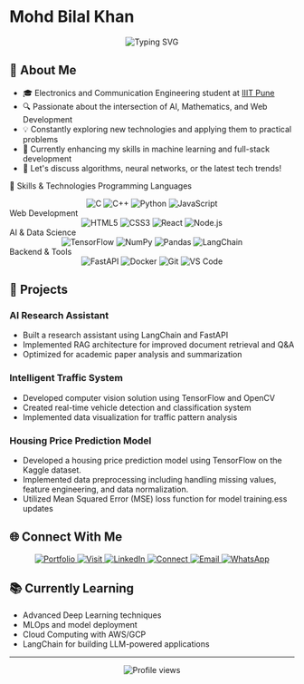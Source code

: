 # Mohd Bilal Khan

<div align="center">
  <img src="https://readme-typing-svg.herokuapp.com?font=Fira+Code&pause=1000&color=2E97F7&width=435&lines=Electronics+and+Communication+Student;AI+and+Web+Development+Enthusiast;Problem+Solver+%7C+Tech+Explorer" alt="Typing SVG" />
</div>

## 👋 About Me

- 🎓 Electronics and Communication Engineering student at [IIIT Pune](https://www.iiitp.ac.in/)
- 🔍 Passionate about the intersection of AI, Mathematics, and Web Development
- 💡 Constantly exploring new technologies and applying them to practical problems
- 🌱 Currently enhancing my skills in machine learning and full-stack development
- 💬 Let's discuss algorithms, neural networks, or the latest tech trends!

🔧 Skills & Technologies
Programming Languages
<div align="center">
  <img src="https://img.shields.io/badge/C-%2300599C?style=for-the-badge&logo=c&logoColor=white" alt="C"/>
  <img src="https://img.shields.io/badge/C++-%2300599C?style=for-the-badge&logo=c%2B%2B&logoColor=white" alt="C++"/>
  <img src="https://img.shields.io/badge/Python-%233776AB?style=for-the-badge&logo=python&logoColor=white" alt="Python"/>
  <img src="https://img.shields.io/badge/Java-%23F7DF1E?style=for-the-badge&logo=java&logoColor=black" alt="JavaScript"/>
</div>
Web Development
<div align="center">
  <img src="https://img.shields.io/badge/HTML5-%23E34F26?style=for-the-badge&logo=html5&logoColor=white" alt="HTML5"/>
  <img src="https://img.shields.io/badge/CSS3-%231572B6?style=for-the-badge&logo=css3&logoColor=white" alt="CSS3"/>
  <img src="https://img.shields.io/badge/React-%2361DAFB?style=for-the-badge&logo=react&logoColor=black" alt="React"/>
  <img src="https://img.shields.io/badge/Node.js-%23339933?style=for-the-badge&logo=nodedotjs&logoColor=white" alt="Node.js"/>
</div>
AI & Data Science
<div align="center">
  <img src="https://img.shields.io/badge/TensorFlow-%23FF6F00?style=for-the-badge&logo=tensorflow&logoColor=white" alt="TensorFlow"/>
  <img src="https://img.shields.io/badge/NumPy-%23013243?style=for-the-badge&logo=numpy&logoColor=white" alt="NumPy"/>
  <img src="https://img.shields.io/badge/Pandas-%23150458?style=for-the-badge&logo=pandas&logoColor=white" alt="Pandas"/>
  <img src="https://img.shields.io/badge/LangChain-%2304A77D?style=for-the-badge&logo=chainlink&logoColor=white" alt="LangChain"/>
</div>
Backend & Tools
<div align="center">
  <img src="https://img.shields.io/badge/FastAPI-%23009688?style=for-the-badge&logo=fastapi&logoColor=white" alt="FastAPI"/>
  <img src="https://img.shields.io/badge/Docker-%232496ED?style=for-the-badge&logo=docker&logoColor=white" alt="Docker"/>
  <img src="https://img.shields.io/badge/Git-%23F05032?style=for-the-badge&logo=git&logoColor=white" alt="Git"/>
  <img src="https://img.shields.io/badge/VS_Code-%23007ACC?style=for-the-badge&logo=visualstudiocode&logoColor=white" alt="VS Code"/>
</div>

## 🚀 Projects

### AI Research Assistant
- Built a research assistant using LangChain and FastAPI
- Implemented RAG architecture for improved document retrieval and Q&A
- Optimized for academic paper analysis and summarization

### Intelligent Traffic System
- Developed computer vision solution using TensorFlow and OpenCV
- Created real-time vehicle detection and classification system
- Implemented data visualization for traffic pattern analysis

### Housing Price Prediction Model
- Developed a housing price prediction model using TensorFlow on the Kaggle dataset.
- Implemented data preprocessing including handling missing values, feature engineering, and data normalization.
- Utilized Mean Squared Error (MSE) loss function  for model training.ess updates



## 🌐 Connect With Me

<div align="center">
  <a href="https://bilalkhan.com/portfolio" target="_blank">
    <img src="https://img.shields.io/badge/PORTFOLIO-%23333333?style=for-the-badge&logo=files&logoColor=white" alt="Portfolio"/>
  </a>
  <a href="https://bilalkhan.com" target="_blank">
    <img src="https://img.shields.io/badge/VISIT-%23800080?style=for-the-badge&logo=firefoxbrowser&logoColor=white" alt="Visit"/>
  </a>
  <a href="https://www.linkedin.com/in/bilal-khan-219880285?lipi=urn%3Ali%3Apage%3Ad_flagship3_profile_view_base_contact_details%3Bypx7ot45S5ei53pc32ogCg%3D%3D" target="_blank">
    <img src="https://img.shields.io/badge/LINKEDIN-%230A66C2?style=for-the-badge&logo=linkedin&logoColor=white" alt="LinkedIn"/>
  </a>
  <a href="https://x.com/Bill78049138?s=09" target="_blank">
    <img src="https://img.shields.io/badge/CONNECT-%230096FF?style=for-the-badge&logo=twitter&logoColor=white" alt="Connect"/>
  </a>
  <a href="mailto:khanbilal080804@gmail.com">
    <img src="https://img.shields.io/badge/EMAIL-%23EA4335?style=for-the-badge&logo=gmail&logoColor=white" alt="Email"/>
  </a>
  
  <a href="https://wa.me/8192035071" target="_blank">
    <img src="https://img.shields.io/badge/WHATSAPP-%2325D366?style=for-the-badge&logo=whatsapp&logoColor=white" alt="WhatsApp"/>
  </a>
  
</div>

## 📚 Currently Learning

- Advanced Deep Learning techniques
- MLOps and model deployment
- Cloud Computing with AWS/GCP
- LangChain for building LLM-powered applications

---

<div align="center">
  <img src="https://komarev.com/ghpvc/?username=bilalkhan&style=flat-square&color=blue" alt="Profile views"/>
</div>

